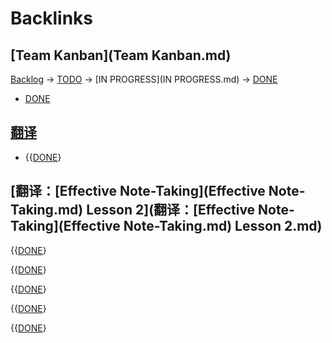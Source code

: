 
# Backlinks
## [Team Kanban](Team Kanban.md)
[Backlog](Backlog.md) -> [TODO](TODO.md) -> [IN PROGRESS](IN PROGRESS.md) -> [DONE](DONE.md)

- [DONE](DONE.md)

## [翻译](翻译.md)
- {{[DONE](DONE.md)}

## [翻译：[Effective Note-Taking](Effective Note-Taking.md) Lesson 2](翻译：[Effective Note-Taking](Effective Note-Taking.md) Lesson 2.md)
{{[DONE](DONE.md)}

{{[DONE](DONE.md)}

{{[DONE](DONE.md)}

{{[DONE](DONE.md)}

{{[DONE](DONE.md)}

